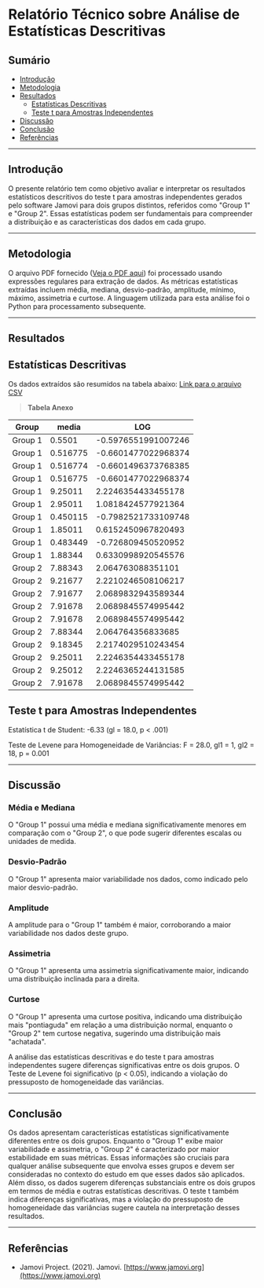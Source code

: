 # Relatório Técnico sobre Análise de Estatísticas Descritivas

## Sumário

- [Introdução](#introdução)
- [Metodologia](#metodologia)
- [Resultados](#resultados)
    - [Estatísticas Descritivas](#estatísticas-descritivas)
    - [Teste t para Amostras Independentes](#teste-t-para-amostras-independentes)
- [Discussão](#discussão)
- [Conclusão](#conclusão)
- [Referências](#referências)

---

## Introdução

O presente relatório tem como objetivo avaliar e interpretar os resultados estatísticos descritivos do teste t para amostras independentes gerados pelo software Jamovi para dois grupos distintos, referidos como "Group 1" e "Group 2". Essas estatísticas podem ser fundamentais para compreender a distribuição e as características dos dados em cada grupo.

---

## Metodologia

O arquivo PDF fornecido ([Veja o PDF aqui](https://github.com/jonathamgg/sarik_validation_graphics/blob/master/c%C3%A1lculo%20estat%C3%ADstico%20com%20jamovi/taxa_resposta/redis/media_tr_curl_transformado.pdf)) foi processado usando expressões regulares para extração de dados. As métricas estatísticas extraídas incluem média, mediana, desvio-padrão, amplitude, mínimo, máximo, assimetria e curtose. A linguagem utilizada para esta análise foi o Python para processamento subsequente.

---

## Resultados

## Estatísticas Descritivas
Os dados extraídos são resumidos na tabela abaixo:
[Link para o arquivo CSV](https://github.com/jonathamgg/sarik_validation_graphics/blob/master/c%C3%A1lculo%20estat%C3%ADstico%20com%20jamovi/taxa_resposta/redis/media_tr_curl_transformado.csv)

> **Tabela Anexo**

| Group  | media    | LOG                 |
|--------|----------|---------------------|
| Group 1| 0.5501   | -0.5976551991007246 |
| Group 1| 0.516775 | -0.6601477022968374 |
| Group 1| 0.516774 | -0.6601496373768385 |
| Group 1| 0.516775 | -0.6601477022968374 |
| Group 1| 9.25011  | 2.2246354433455178  |
| Group 1| 2.95011  | 1.0818424577921364  |
| Group 1| 0.450115 | -0.7982521733109748 |
| Group 1| 1.85011  | 0.6152450967820493  |
| Group 1| 0.483449 | -0.726809450520952  |
| Group 1| 1.88344  | 0.6330998920545576  |
| Group 2| 7.88343  | 2.064763088351101   |
| Group 2| 9.21677  | 2.2210246508106217  |
| Group 2| 7.91677  | 2.0689832943589344  |
| Group 2| 7.91678  | 2.0689845574995442  |
| Group 2| 7.91678  | 2.0689845574995442  |
| Group 2| 7.88344  | 2.064764356833685   |
| Group 2| 9.18345  | 2.2174029510243454  |
| Group 2| 9.25011  | 2.2246354433455178  |
| Group 2| 9.25012  | 2.2246365244131585  |
| Group 2| 7.91678  | 2.0689845574995442  |


## Teste t para Amostras Independentes

Estatística t de Student: -6.33 (gl = 18.0, p < .001)

Teste de Levene para Homogeneidade de Variâncias: F = 28.0, gl1 = 1, gl2 = 18, p = 0.001

---

## Discussão

### Média e Mediana
O "Group 1" possui uma média e mediana significativamente menores em comparação com o "Group 2", o que pode sugerir diferentes escalas ou unidades de medida.

### Desvio-Padrão
O "Group 1" apresenta maior variabilidade nos dados, como indicado pelo maior desvio-padrão.

### Amplitude
A amplitude para o "Group 1" também é maior, corroborando a maior variabilidade nos dados deste grupo.

### Assimetria
O "Group 1" apresenta uma assimetria significativamente maior, indicando uma distribuição inclinada para a direita.

### Curtose
O "Group 1" apresenta uma curtose positiva, indicando uma distribuição mais "pontiaguda" em relação a uma distribuição normal, enquanto o "Group 2" tem curtose negativa, sugerindo uma distribuição mais "achatada".

A análise das estatísticas descritivas e do teste t para amostras independentes sugere diferenças significativas entre os dois grupos. O Teste de Levene foi significativo (p < 0.05), indicando a violação do pressuposto de homogeneidade das variâncias.

---

## Conclusão

Os dados apresentam características estatísticas significativamente diferentes entre os dois grupos. Enquanto o "Group 1" exibe maior variabilidade e assimetria, o "Group 2" é caracterizado por maior estabilidade em suas métricas. Essas informações são cruciais para qualquer análise subsequente que envolva esses grupos e devem ser consideradas no contexto do estudo em que esses dados são aplicados. Além disso, os dados sugerem diferenças substanciais entre os dois grupos em termos de média e outras estatísticas descritivas. O teste t também indica diferenças significativas, mas a violação do pressuposto de homogeneidade das variâncias sugere cautela na interpretação desses resultados.

---

## Referências

- Jamovi Project. (2021). Jamovi. [https://www.jamovi.org](https://www.jamovi.org)
